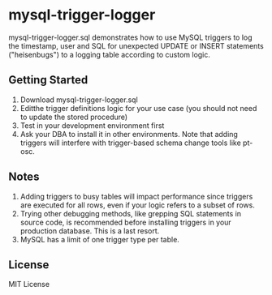 # mysql-trigger-logger
mysql-trigger-logger.sql demonstrates how to use MySQL triggers to log the timestamp, user and SQL for unexpected UPDATE or INSERT statements ("heisenbugs") to a logging table according to custom logic.

## Getting Started

1. Download mysql-trigger-logger.sql
2. Editthe trigger definitions logic for your use case (you should not need to update the stored procedure)
3. Test in your development environment first
4. Ask your DBA to install it in other environments. Note that adding triggers will interfere with trigger-based schema change tools like pt-osc.

## Notes

1. Adding triggers to busy tables will impact performance since triggers are executed for all rows, even if your logic refers to a subset of rows.
2. Trying other debugging methods, like grepping SQL statements in source code, is recommended before installing triggers in your production database. This is a last resort.
3. MySQL has a limit of one trigger type per table.

## License

MIT License
